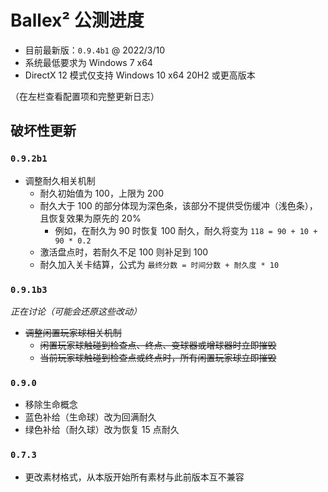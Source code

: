 # Ballex² 公测进度

- 目前最新版：`0.9.4b1` @ 2022/3/10
- 系统最低要求为 Windows 7 x64
- DirectX 12 模式仅支持 Windows 10 x64 20H2 或更高版本

（在左栏查看配置项和完整更新日志）

## 破坏性更新

### `0.9.2b1`

- 调整耐久相关机制
  - 耐久初始值为 100，上限为 200
  - 耐久大于 100 的部分体现为深色条，该部分不提供受伤缓冲（浅色条），且恢复效果为原先的 20%
    - 例如，在耐久为 90 时恢复 100 耐久，耐久将变为 `118 = 90 + 10 + 90 * 0.2`
  - 激活盘点时，若耐久不足 100 则补足到 100
  - 耐久加入关卡结算，公式为 `最终分数 = 时间分数 + 耐久度 * 10`

### `0.9.1b3`

_正在讨论（可能会还原这些改动）_

- ~~调整闲置玩家球相关机制~~
  - ~~闲置玩家球触碰到检查点、终点、变球器或增球器时立即摧毁~~
  - ~~当前玩家球触碰到检查点或终点时，所有闲置玩家球立即摧毁~~

### `0.9.0`

- 移除生命概念
- 蓝色补给（生命球）改为回满耐久
- 绿色补给（耐久球）改为恢复 15 点耐久

### `0.7.3`

- 更改素材格式，从本版开始所有素材与此前版本互不兼容

